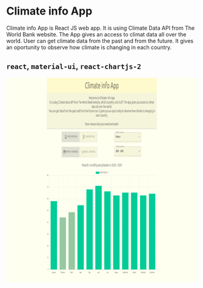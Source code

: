 # Climate info App
Climate info App is React JS web app. It is using Climate Data API from The World Bank website. The App gives an access to climat data all over the world.
User can get climate data from the past and from the future. It gives an oportunity to observe how climate is changing in each country.

## `react`, `material-ui`, `react-chartjs-2`

<img src="moja-aplikacja/public/climate_info_app.gif" width="960" height="540">

